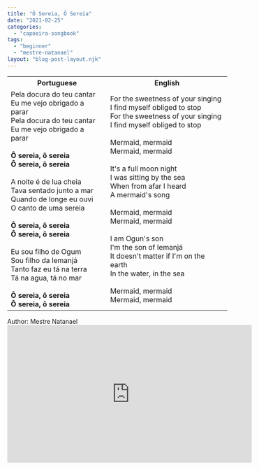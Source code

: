 ```yaml
---
title: "Ô Sereia, Ô Sereia"
date: "2021-02-25"
categories: 
  - "capoeira-songbook"
tags: 
  - "beginner"
  - "mestre-natanael"
layout: "blog-post-layout.njk"
---
```


<table class="capoeira-table">
    <tr class="header-row">
        <th>Portuguese</th>
        <th>English</th>
    </tr>
    <tr>
        <td>
            Pela docura do teu cantar<br>
            Eu me vejo obrigado a parar<br>
            Pela docura do teu cantar<br>
            Eu me vejo obrigado a parar<br>
            <br>
            <strong>Ô sereia, ô sereia<br>
            Ô sereia, ô sereia</strong><br>
            <br>
            A noite é de lua cheia<br>
            Tava sentado junto a mar<br>
            Quando de longe eu ouvi<br>
            O canto de uma sereia<br>
            <br>
            <strong>Ô sereia, ô sereia<br>
            Ô sereia, ô sereia</strong><br>
            <br>
            Eu sou filho de Ogum<br>
            Sou filho da Iemanjá<br>
            Tanto faz eu tá na terra<br>
            Tá na agua, tá no mar<br>
            <br>
            <strong>Ô sereia, ô sereia<br>
            Ô sereia, ô sereia</strong>
        </td>
        <td>
            For the sweetness of your singing<br>
            I find myself obliged to stop<br>
            For the sweetness of your singing<br>
            I find myself obliged to stop<br>
            <br>
            Mermaid, mermaid<br>
            Mermaid, mermaid<br>
            <br>
            It's a full moon night<br>
            I was sitting by the sea<br>
            When from afar I heard<br>
            A mermaid's song<br>
            <br>
            Mermaid, mermaid<br>
            Mermaid, mermaid<br>
            <br>
            I am Ogun's son<br>
            I'm the son of Iemanjá<br>
            It doesn't matter if I'm on the earth<br>
            In the water, in the sea<br>
            <br>
            Mermaid, mermaid<br>
            Mermaid, mermaid
        </td>
    </tr>
</table>

<figcaption>
Author: Mestre Natanael
</figcaption>

<iframe width="560" height="315" src="https://www.youtube.com/embed/uxCn8u6J5zI" title="YouTube video player" frameborder="0" allow="accelerometer; autoplay; clipboard-write; encrypted-media; gyroscope; picture-in-picture" allowfullscreen></iframe>